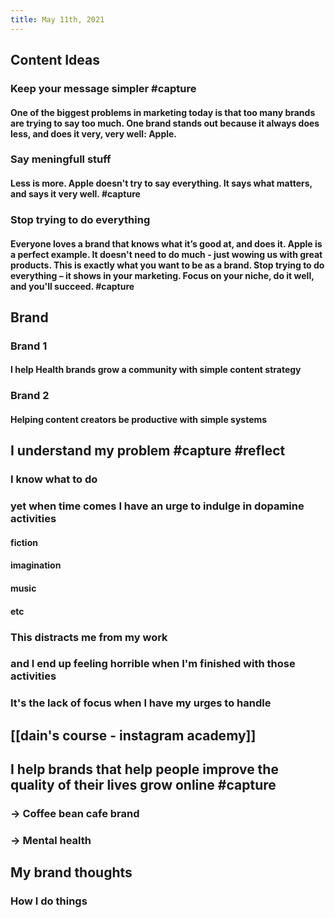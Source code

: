 ```yaml
---
title: May 11th, 2021
---
```


## Content Ideas
### Keep your message simpler #capture
#### One of the biggest problems in marketing today is that too many brands are trying to say too much. One brand stands out because it always does less, and does it very, very well: Apple.
### Say meningfull stuff
#### Less is more. Apple doesn't try to say everything. It says what matters, and says it very well. #capture
### Stop trying to do everything
#### Everyone loves a brand that knows what it’s good at, and does it. Apple is a perfect example. It doesn't need to do much - just wowing us with great products. This is exactly what you want to be as a brand. Stop trying to do everything – it shows in your marketing. Focus on your niche, do it well, and you'll succeed. #capture
## Brand
### Brand 1
#### I help Health brands grow a community with simple content strategy
### Brand 2
#### Helping content creators be productive with simple systems
## I understand my problem #capture #reflect
### I know what to do
### yet when time comes I have an urge to indulge in dopamine activities
#### fiction
#### imagination
#### music
#### etc
### This distracts me from my work
### and I end up feeling horrible when I'm finished with those activities
### It's the lack of focus when I have my urges to handle
## [[dain's course - instagram academy]]
## I help brands that help people improve the quality of their lives grow online #capture
### -> Coffee bean cafe brand
### -> Mental health
## My brand thoughts
### How I do things
####
